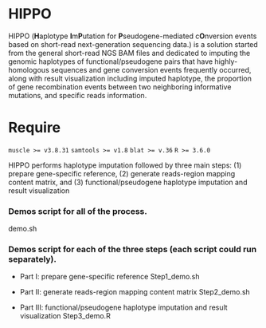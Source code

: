 # HIPPO

HIPPO (**H**aplotype **I**m**P**utation for **P**seudogene-mediated c**O**nversion events based on short-read next-generation sequencing data.) is a solution started from the general short-read NGS BAM files and dedicated to imputing the genomic haplotypes of functional/pseudogene pairs that have highly-homologous sequences and gene conversion events frequently occurred, along with result visualization including imputed haplotype, the proportion of gene recombination events between two neighboring informative mutations, and specific reads information. 


# Require

```muscle >= v3.8.31```
```samtools >= v1.8```
```blat >= v.36```
```R >= 3.6.0```


HIPPO performs haplotype imputation followed by three main steps: (1) prepare gene-specific reference, (2) generate reads-region mapping content matrix, and (3) functional/pseudogene haplotype imputation and result visualization 

### Demos script for all of the process.
demo.sh

### Demos script for each of the three steps (each script could run separately). 

+ Part I: prepare gene-specific reference
  Step1_demo.sh

+ Part II: generate reads-region mapping content matrix
  Step2_demo.sh

+ Part III: functional/pseudogene haplotype imputation and result visualization 
  Step3_demo.R


